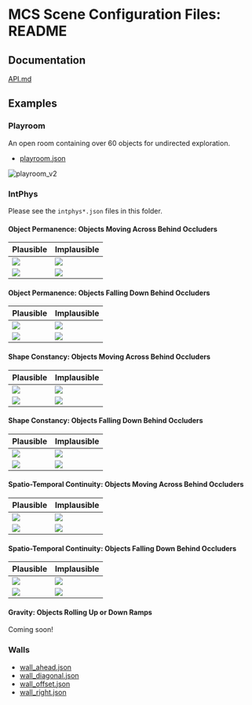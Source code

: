 # MCS Scene Configuration Files: README

## Documentation

[API.md](./API.md)

## Examples

### Playroom

An open room containing over 60 objects for undirected exploration.

- [playroom.json](./playroom.json)

![playroom_v2](./images/playroom_v2.gif)

### IntPhys

Please see the `intphys*.json` files in this folder.

#### Object Permanence: Objects Moving Across Behind Occluders

| Plausible | Implausible |
| --------- | ----------- |
| ![](./images/intphys_object_permanence_quartet_1A.gif) | ![](./images/intphys_object_permanence_quartet_1C.gif) |
| ![](./images/intphys_object_permanence_quartet_1B.gif) | ![](./images/intphys_object_permanence_quartet_1D.gif) |

#### Object Permanence: Objects Falling Down Behind Occluders

| Plausible | Implausible |
| --------- | ----------- |
| ![](./images/intphys_object_permanence_quartet_2A.gif) | ![](./images/intphys_object_permanence_quartet_2C.gif) |
| ![](./images/intphys_object_permanence_quartet_2B.gif) | ![](./images/intphys_object_permanence_quartet_2D.gif) |

#### Shape Constancy: Objects Moving Across Behind Occluders

| Plausible | Implausible |
| --------- | ----------- |
| ![](./images/intphys_shape_constancy_quartet_1A.gif) | ![](./images/intphys_shape_constancy_quartet_1C.gif) |
| ![](./images/intphys_shape_constancy_quartet_1B.gif) | ![](./images/intphys_shape_constancy_quartet_1D.gif) |

#### Shape Constancy: Objects Falling Down Behind Occluders

| Plausible | Implausible |
| --------- | ----------- |
| ![](./images/intphys_shape_constancy_quartet_2A.gif) | ![](./images/intphys_shape_constancy_quartet_2C.gif) |
| ![](./images/intphys_shape_constancy_quartet_2B.gif) | ![](./images/intphys_shape_constancy_quartet_2D.gif) |

#### Spatio-Temporal Continuity: Objects Moving Across Behind Occluders

| Plausible | Implausible |
| --------- | ----------- |
| ![](./images/intphys_spatio_temporal_continuity_quartet_1A.gif) | ![](./images/intphys_spatio_temporal_continuity_quartet_1C.gif) |
| ![](./images/intphys_spatio_temporal_continuity_quartet_1B.gif) | ![](./images/intphys_spatio_temporal_continuity_quartet_1D.gif) |

#### Spatio-Temporal Continuity: Objects Falling Down Behind Occluders

| Plausible | Implausible |
| --------- | ----------- |
| ![](./images/intphys_spatio_temporal_continuity_quartet_2A.gif) | ![](./images/intphys_spatio_temporal_continuity_quartet_2C.gif) |
| ![](./images/intphys_spatio_temporal_continuity_quartet_2B.gif) | ![](./images/intphys_spatio_temporal_continuity_quartet_2D.gif) |

#### Gravity: Objects Rolling Up or Down Ramps

Coming soon!

### Walls

- [wall_ahead.json](./wall_ahead.json)
- [wall_diagonal.json](./wall_diagonal.json)
- [wall_offset.json](./wall_offset.json)
- [wall_right.json](./wall_right.json)

